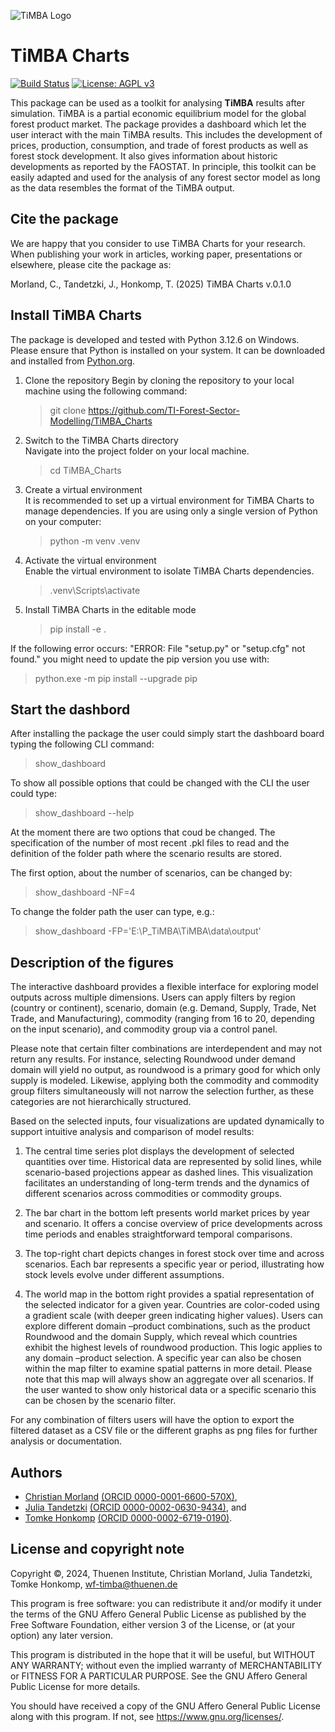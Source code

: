 ![TiMBA Logo](https://raw.githubusercontent.com/TI-Forest-Sector-Modelling/TiMBA_Charts/blob/main/Toolbox/classes/assets/timba_charts_logo.png)

# TiMBA Charts

[![Build Status](https://github.com/TI-Forest-Sector-Modelling/TiMBA_Charts/actions/workflows/actions.yml/badge.svg)](https://github.com/TI-Forest-Sector-Modelling/TiMBA_Charts/actions/workflows/actions.yml)
[![License: AGPL v3](https://img.shields.io/badge/License-AGPL_v3-blue.svg)](https://www.gnu.org/licenses/agpl-3.0)

This package can be used as a toolkit for analysing **TiMBA** results after simulation. TiMBA is a partial economic equilibrium model for the global forest product market. The package provides a dashboard which let the user interact with the main TiMBA results. This includes the development of prices, production, consumption, and trade of forest products as well as forest stock development. It also gives information about historic developments as reported by the FAOSTAT. In principle, this toolkit can be easily adapted and used for the analysis of any forest sector model as long as the data resembles the format of the TiMBA output. 

## Cite the package
We are happy that you consider to use TiMBA Charts for your research. When publishing your work in articles, working paper, presentations or elsewhere, please cite the package as:

Morland, C., Tandetzki, J., Honkomp, T. (2025) TiMBA Charts v.0.1.0

## Install TiMBA Charts

The package is developed and tested with Python 3.12.6 on Windows. Please ensure that Python is installed on your system. It can be downloaded and installed
from [Python.org](https://www.python.org/downloads/release/python-3126/).

1. Clone the repository
Begin by cloning the repository to your local machine using the following command: 
    >git clone https://github.com/TI-Forest-Sector-Modelling/TiMBA_Charts
   > 
2. Switch to the TiMBA Charts directory  
Navigate into the project folder on your local machine.
   >cd TiMBA_Charts
   >
3. Create a virtual environment  
It is recommended to set up a virtual environment for TiMBA Charts to manage dependencies. If you are using only a single version of Python on your computer:
   >python -m venv .venv
   >
1. Activate the virtual environment  
Enable the virtual environment to isolate TiMBA Charts dependencies. 
   >.venv\Scripts\activate
   >
1. Install TiMBA Charts in the editable mode  
   >pip install -e .

If the following error occurs: "ERROR: File "setup.py" or "setup.cfg" not found."
you might need to update the pip version you use with: 
>python.exe -m pip install --upgrade pip

## Start the dashbord
After installing the package the user could simply start the dashboard board typing the following CLI command:
> show_dashboard

To show all possible options that could be changed with the CLI the user could type:
> show_dashboard --help

At the moment there are two options that coud be changed. The specification of the number of most recent .pkl files to read and 
the definition of the folder path where the scenario results are stored.

The first option, about the number of scenarios, can be changed by:
> show_dashboard -NF=4

To change the folder path the user can type, e.g.:
> show_dashboard -FP='E:\P_TiMBA\TiMBA\data\output'

## Description of the figures
The interactive dashboard provides a flexible interface for exploring model outputs across multiple dimensions. Users can apply filters by region (country or continent), scenario, domain (e.g. Demand, Supply, Trade, Net Trade, and Manufacturing), commodity (ranging from 16 to 20, depending on the input scenario), and commodity group via a control panel. 

Please note that certain filter combinations are interdependent and may not return any results. For instance, selecting Roundwood under demand domain will yield no output, as roundwood is a primary good for which only supply is modeled. Likewise, applying both the commodity and commodity group filters simultaneously will not narrow the selection further, as these categories are not hierarchically structured.

Based on the selected inputs, four visualizations are updated dynamically to support intuitive analysis and comparison of model results:  

1. The central time series plot displays the development of selected quantities over time. Historical data are represented by solid lines, while scenario-based projections appear as dashed lines. This visualization facilitates an understanding of long-term trends and the dynamics of different scenarios across commodities or commodity groups.  

2. The bar chart in the bottom left presents world market  prices by year and scenario. It offers a concise overview of price developments across time periods and enables straightforward temporal comparisons.  

3. The top-right chart depicts changes in forest stock over time and across scenarios. Each bar represents a specific year or period, illustrating how stock levels evolve under different assumptions.  

4. The world map in the bottom right provides a spatial representation of the selected indicator for a given year. Countries are color-coded using a gradient scale (with deeper green indicating higher values). Users can explore different domain –product combinations, such as the product Roundwood and the domain Supply, which reveal which countries exhibit the highest levels of roundwood production. This logic applies to any domain –product selection. A specific year can also be chosen within the map filter to examine spatial patterns in more detail. Please note that this map will always show an aggregate over all scenarios. If the user wanted to show only historical data or a specific scenario this can be chosen by the scenario filter.
   
For any combination of filters users will have the option to export the filtered dataset as a CSV file or the different graphs as png files for further analysis or documentation.  

## Authors
- [Christian Morland](https://www.thuenen.de/de/fachinstitute/waldwirtschaft/personal/wissenschaftliches-personal/ehemalige-liste/christian-morland-msc) [(ORCID 0000-0001-6600-570X)](https://orcid.org/0000-0001-6600-570X), 
- [Julia Tandetzki](https://www.thuenen.de/de/fachinstitute/waldwirtschaft/personal/wissenschaftliches-personal/julia-tandetzki-msc) [(ORCID 0000-0002-0630-9434)](https://orcid.org/0000-0002-0630-9434), and 
- [Tomke Honkomp](https://www.thuenen.de/de/fachinstitute/waldwirtschaft/personal/wissenschaftliches-personal/tomke-honkomp-msc) [(ORCID 0000-0002-6719-0190)](https://orcid.org/0000-0002-6719-0190). 

## License and copyright note
Copyright ©, 2024, Thuenen Institute, Christian Morland, Julia Tandetzki,
 Tomke Honkomp, wf-timba@thuenen.de

This program is free software: you can redistribute it and/or modify
it under the terms of the GNU Affero General Public License as
published by the Free Software Foundation, either version 3 of the
License, or (at your option) any later version.

This program is distributed in the hope that it will be useful, but
WITHOUT ANY WARRANTY; without even the implied warranty of
MERCHANTABILITY or FITNESS FOR A PARTICULAR PURPOSE.  See the GNU
Affero General Public License for more details.

You should have received a copy of the GNU Affero General Public
License along with this program.  If not, see
<https://www.gnu.org/licenses/>.


